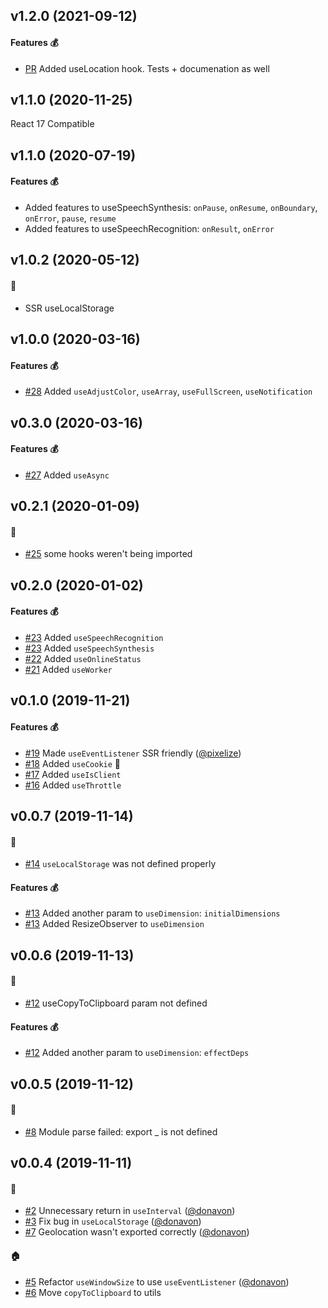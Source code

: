 ## v1.2.0 (2021-09-12)

#### Features :moneybag:

- [PR](https://github.com/craig1123/react-recipes/pull/54) Added useLocation hook. Tests + documenation as well

## v1.1.0 (2020-11-25)

React 17 Compatible

## v1.1.0 (2020-07-19)

#### Features :moneybag:

- Added features to useSpeechSynthesis: `onPause`, `onResume`, `onBoundary`, `onError`, `pause`, `resume`
- Added features to useSpeechRecognition: `onResult`, `onError`

## v1.0.2 (2020-05-12)

#### :bug:

- SSR useLocalStorage

## v1.0.0 (2020-03-16)

#### Features :moneybag:

- [#28](https://github.com/craig1123/react-recipes/pull/28) Added `useAdjustColor`, `useArray`, `useFullScreen`, `useNotification`

## v0.3.0 (2020-03-16)

#### Features :moneybag:

- [#27](https://github.com/craig1123/react-recipes/pull/27) Added `useAsync`

## v0.2.1 (2020-01-09)

#### :bug:

- [#25](https://github.com/craig1123/react-recipes/pull/25) some hooks weren't being imported

## v0.2.0 (2020-01-02)

#### Features :moneybag:

- [#23](https://github.com/craig1123/react-recipes/pull/23) Added `useSpeechRecognition`
- [#23](https://github.com/craig1123/react-recipes/pull/23) Added `useSpeechSynthesis`
- [#22](https://github.com/craig1123/react-recipes/pull/22) Added `useOnlineStatus`
- [#21](https://github.com/craig1123/react-recipes/pull/21) Added `useWorker`

## v0.1.0 (2019-11-21)

#### Features :moneybag:

- [#19](https://github.com/craig1123/react-recipes/pull/19) Made `useEventListener` SSR friendly ([@pixelize](https://github.com/pixelize))
- [#18](https://github.com/craig1123/react-recipes/pull/18) Added `useCookie` 🍪
- [#17](https://github.com/craig1123/react-recipes/pull/17) Added `useIsClient`
- [#16](https://github.com/craig1123/react-recipes/pull/16) Added `useThrottle`

## v0.0.7 (2019-11-14)

#### :bug:

- [#14](https://github.com/craig1123/react-recipes/pull/14) `useLocalStorage` was not defined properly

#### Features :moneybag:

- [#13](https://github.com/craig1123/react-recipes/pull/13) Added another param to `useDimension`: `initialDimensions`
- [#13](https://github.com/craig1123/react-recipes/pull/13) Added ResizeObserver to `useDimension`

## v0.0.6 (2019-11-13)

#### :bug:

- [#12](https://github.com/craig1123/react-recipes/pull/12) useCopyToClipboard param not defined

#### Features :moneybag:

- [#12](https://github.com/craig1123/react-recipes/pull/12) Added another param to `useDimension`: `effectDeps`

## v0.0.5 (2019-11-12)

#### :bug:

- [#8](https://github.com/craig1123/react-recipes/pull/8) Module parse failed: export \_ is not defined

## v0.0.4 (2019-11-11)

#### :bug:

- [#2](https://github.com/craig1123/react-recipes/pull/2) Unnecessary return in `useInterval` ([@donavon](https://github.com/donavon))
- [#3](https://github.com/craig1123/react-recipes/pull/3) Fix bug in `useLocalStorage` ([@donavon](https://github.com/donavon))
- [#7](https://github.com/craig1123/react-recipes/pull/7) Geolocation wasn't exported correctly ([@donavon](https://github.com/donavon))

#### :house:

- [#5](https://github.com/craig1123/react-recipes/pull/5) Refactor `useWindowSize` to use `useEventListener` ([@donavon](https://github.com/donavon))
- [#6](https://github.com/craig1123/react-recipes/pull/6) Move `copyToClipboard` to utils
